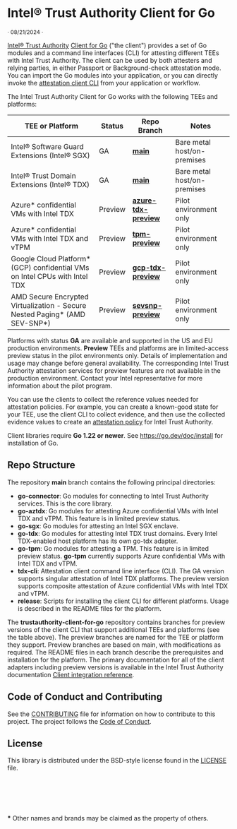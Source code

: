 # Intel® Trust Authority Client for Go

<p style="font-size: 0.875em;">· 08/21/2024 ·</p>

[Intel® Trust Authority](https://www.intel.com/content/www/us/en/security/trust-authority.html) [Client for Go](https://docs.trustauthority.intel.com/main/articles/integrate-go-client.html) ("the client") provides a set of Go modules and a command line interfaces (CLI) for attesting different TEEs with Intel Trust Authority. The client can be used by both attesters and relying parties, in either Passport or Background-check attestation mode. You can import the Go modules into your application, or you can directly invoke the [attestation client CLI](https://docs.trustauthority.intel.com/main/articles/integrate-go-tdx-cli.html) from your application or workflow.

The Intel Trust Authority Client for Go works with the following TEEs and platforms:

| TEE or Platform | Status | Repo Branch | Notes |
| --- | --- | --- | --- |
| Intel® Software Guard Extensions (Intel® SGX) | GA | [**main**](https://github.com/intel/trustauthority-client-for-go/tree/main) | Bare metal host/on-premises |
| Intel® Trust Domain Extensions (Intel® TDX) | GA | [**main**](https://github.com/intel/trustauthority-client-for-go/tree/main) | Bare metal host/on-premises |
| Azure\* confidential VMs with Intel TDX | Preview | [**azure-tdx-preview**](https://github.com/intel/trustauthority-client-for-go/tree/azure-tdx-preview) | Pilot environment only |
| Azure\* confidential VMs with Intel TDX and vTPM | Preview | [**tpm-preview**](https://github.com/intel/trustauthority-client-for-go/tree/tpm-preview) | Pilot environment only |
| Google Cloud Platform\* (GCP) confidential VMs on Intel CPUs with Intel TDX | Preview | [**gcp-tdx-preview**](https://github.com/intel/trustauthority-client-for-go/tree/gcp-tdx-preview) | Pilot environment only |
| AMD Secure Encrypted Virtualization - Secure Nested Paging\* (AMD SEV-SNP\*) | Preview | [**sevsnp-preview**](https://github.com/intel/trustauthority-client-for-go/tree/sevsnp-preview) | Pilot environment only |

Platforms with status **GA** are available and supported in the US and EU production environments. **Preview** TEEs and platforms are in limited-access preview status in the pilot environments only. Details of implementation and usage may change before general availability. The corresponding Intel Trust Authority attestation services for preview features are not available in the production environment. Contact your Intel representative for more information about the pilot program.

You can use the clients to collect the reference values needed for attestation policies. For example, you can create a known-good state for your TEE, use the client CLI to collect evidence, and then use the collected evidence values to create an [attestation policy](https://docs.trustauthority.intel.com/main/articles/concept-policy-v2.html) for Intel Trust Authority. 

Client libraries require **Go 1.22 or newer**. See https://go.dev/doc/install for installation of Go.

## Repo Structure

The repository **main** branch contains the following principal directories:

- **go-connector**: Go modules for connecting to Intel Trust Authority services. This is the core library.
- **go-aztdx**: Go modules for attesting Azure confidential VMs with Intel TDX and vTPM. This feature is in limited preview status. 
- **go-sgx**: Go modules for attesting an Intel SGX enclave. 
- **go-tdx**: Go modules for attesting Intel TDX trust domains. Every Intel TDX-enabled host platform has its own go-tdx adapter. 
- **go-tpm**: Go modules for attesting a TPM. This feature is in limited preview status. **go-tpm** currently supports Azure confidential VMs with Intel TDX and vTPM.
- **tdx-cli**: Attestation client command line interface (CLI). The GA version supports singular attestation of Intel TDX platforms. The preview version supports composite attestation of Azure confidential VMs with Intel TDX and vTPM. 
- **release**: Scripts for installing the client CLI for different platforms. Usage is described in the README files for the platform.

The **trustauthority-client-for-go** repository contains branches for preview versions of the client CLI that support additional TEEs and platforms (see the table above). The preview branches are named for the TEE or platform they support. Preview branches are based on main, with modifications as required. The README files in each branch describe the prerequisites and installation for the platform. The primary documentation for all of the client adapters including preview versions is available in the Intel Trust Authority documentation [Client integration reference](https://docs.trustauthority.intel.com/main/articles/integrate-overview.html).


## Code of Conduct and Contributing

See the [CONTRIBUTING](./CONTRIBUTING.md) file for information on how to contribute to this project. The project follows the [ Code of Conduct](./CODE_OF_CONDUCT.md).

## License

This library is distributed under the BSD-style license found in the [LICENSE](./LICENSE)
file.

<br><br>
---
**\*** Other names and brands may be claimed as the property of others.
